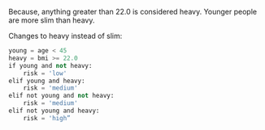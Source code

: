 Because, anything greater than 22.0 is considered heavy. Younger people are more
slim than heavy.

Changes to heavy instead of slim:

```python
young = age < 45
heavy = bmi >= 22.0
​if​ young ​and​ not heavy:
    risk = ​'low'​
​elif​ young ​and​ heavy:
    risk = ​'medium'​
​elif​ ​not​ young ​and​ not heavy:
    risk = ​'medium'​
​elif​ ​not​ young ​and​ heavy:
    risk = ​'high”
```